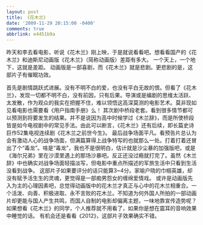 ```yaml
---
layout: post
title: 《花木兰》
date: '2009-11-29 20:15:00 -0400'
comments: true
abbrlink: e4451b9a
---
```

昨天和李去看电影，听说《花木兰》刚上映，于是就说看看吧。想看看国产的《花木兰》和迪斯尼动画版《花木兰》（简称动画版）差距有多大。
一个天上，一个地下，这就是差距。
动画版是一部喜剧，而《花木兰》就是悲剧。更悲剧的是，这部片子有催眠功效。



首先是剧情跳跃式进展。没有不明不白的爱，也没有平白无故的恨。但看了《花木兰》，发现一切都不明不白，没有前因，只有后果。导演或是编剧的思维太活跃、太发散，作为观众的我实在把握不住，难以领悟这高深莫测的电影艺术。莫非现如见看电影也需要看《用户指南手册》么！
其次剧中桥段老套。看到很多情节都可以预测到将要发生的结果。并不是说因为高中时候学过《木兰辞》，而是所使桥段皆是如今电视剧中的常见手法。由此可以断言，《花木兰》还有后续，即长篇史诗巨作52集电视连续剧《花木兰之前世今生》。
最后战争场面平凡。看预告片总认为会有激动人心的战争场面，但满篇算得上战争特写的也就那么一处。打着打着还冒出了个“毒龙”。啥是“毒龙”，我也不是很明白，估计就是沙尘暴的加强版吧，或是《海尔兄弟》里在沙漠里遇上的那场沙暴吧。反正还没过瘾就打完了。虽然《木兰辞》中也确实对战争场面轻描淡写，但电影中重点所描述的军旅生活中只看到生活没看到战争。
这部片子如果要评分的话只能算3~4分。家喻户晓的巾帼英雄，却没有赋予活生生的灵魂，更觉得是一部痴男怨女的缠绵爱情戏。
或许是动画版先入为主的心理因素吧，总觉得动画版中的花木兰才真正与心中的花木兰相重合。一个活泼、向善、积极进取、永不言败的花木兰。不知道为何外国人所拍的一部动画片却更能与国人产生共鸣，而国人自制的电影却偏离主题，一味地靠宣传造势呢？
如果想看《花木兰》的同学，个人推荐就不用看了，如果你是想在震耳的音响效果中睡觉的话。
有机会还是看看《2012》，这部片子效果确实不错。
